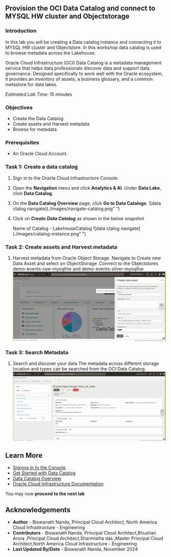 ## Provision the OCI Data Catalog and connect to MYSQL HW cluster and Objectstorage


### Introduction

In this lab you will be creating a Data catalog instance and connecting it to MYSQL HW cluster and Objectstore. In this workshop data catalog is used to browse metadata across the Lakehouse.

Oracle Cloud Infrastructure (OCI) Data Catalog is a metadata management service that helps data professionals discover data and support data governance. Designed specifically to work well with the Oracle ecosystem, it provides an inventory of assets, a business glossary, and a common metastore for data lakes.

_Estimated Lab Time_: 15 minutes 

### Objectives
- Create the Data Catalog
- Create assets and Harvest metadata
- Browse for metadata 


### Prerequisites
* An Oracle Cloud Account.

### Task 1: Create a data catalog

1. Sign in to the Oracle Cloud Infrastructure Console.

2. Open the **Navigation** menu and click **Analytics & AI**. Under **Data Lake**, click **Data Catalog**.

3. On the **Data Catalog Overview** page, click **Go to Data Catalogs**.
   ![data ctalog navigate](./images/navigate-catalog.png" ")

4. Click on ***Create Data Catalog*** as shown in the below snapshot 
   
   Name of Catalog - LakehouseCatalog
   ![data ctalog navigate](./images/catalog-instance.png" ")

### Task 2: Create assets and Harvest metadata

1. Harvest metadata from Oracle Object Storage.
   Navigate to Create new Data Asset and select on ObjectStorage .Connect to the Objectstores demo-events-raw-mysqlhw and demo-events-silver-mysqlhw
   ![Create Table Main](./images/data-catalog-asset-objectstore.png "MYSQL Lakehouse Host name")

### Task 3: Search Metadata

1. Search and discover your data
   The metadata across different storage location and types can be searched from the OCI Data Catalog. 
   ![Create Table Main](./images/seach-operation.png "Search Operations.")
## Learn More

* [Signing In to the Console](https://docs.cloud.oracle.com/en-us/iaas/Content/GSG/Tasks/signingin.htm).
* [Get Started with Data Catalog](https://docs.oracle.com/en-us/iaas/data-catalog/using/index.htm)
* [Data Catalog Overview](https://docs.oracle.com/en-us/iaas/data-catalog/using/overview.htm)
* [Oracle Cloud Infrastructure Documentation](https://docs.oracle.com/en-us/iaas/Content/GSG/Concepts/baremetalintro.htm)

You may now **proceed to the next lab**

## Acknowledgements
* **Author** - Biswanath Nanda, Principal Cloud Architect, North America Cloud Infrastructure - Engineering
* **Contributors** -  Biswanath Nanda, Principal Cloud Architect,Bhushan Arora ,Principal Cloud Architect,Sharmistha das ,Master Principal Cloud Architect,North America Cloud Infrastructure - Engineering
* **Last Updated By/Date** - Biswanath Nanda, November 2024